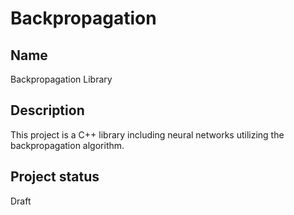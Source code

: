 # Backpropagation

## Name
Backpropagation Library

## Description
This project is a C++ library including neural networks utilizing the backpropagation algorithm.

## Project status
Draft
